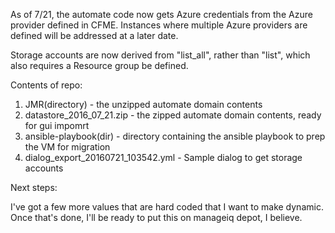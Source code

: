 As of 7/21, the automate code now gets Azure credentials from the Azure provider defined in CFME. Instances where multiple Azure providers are defined will be addressed at a later date.

Storage accounts are now derived from "list_all", rather than "list", which also requires a Resource group  be defined.

Contents of repo:

1. JMR(directory) - the unzipped automate domain contents
2. datastore_2016_07_21.zip - the zipped automate domain contents, ready for gui impomrt
3. ansible-playbook(dir) - directory containing the ansible playbook to prep the VM for migration
4. dialog_export_20160721_103542.yml - Sample dialog to get storage accounts


Next steps:  

I've got a few more values that are hard coded that I want to make dynamic.  Once that's done, I'll be ready to put this on manageiq depot, I believe.  
